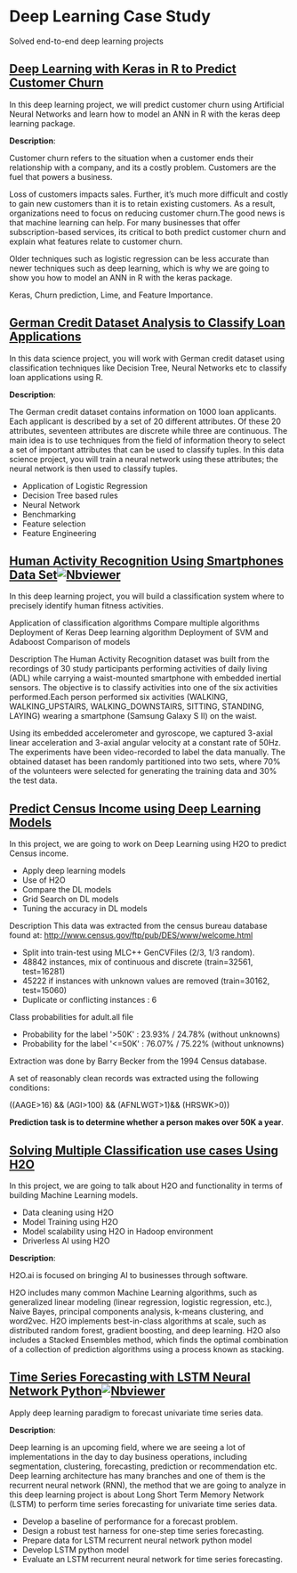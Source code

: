 # Deep Learning Case Study
Solved end-to-end deep learning projects

## [Deep Learning with Keras in R to Predict Customer Churn](https://github.com/shejz/Deep-Learning/tree/master/Deep%20Learning%20with%20Keras%20in%20R%20to%20Predict%20Customer%20Churn) 
In this deep learning project, we will predict customer churn using Artificial Neural Networks and learn how to model an ANN in R with the keras deep learning package.


**Description**:

Customer churn refers to the situation when a customer ends their relationship with a company, and its a costly problem. Customers are the fuel that powers a business. 

Loss of customers impacts sales. Further, it’s much more difficult and costly to gain new customers than it is to retain existing customers. As a result, organizations need to focus on reducing customer churn.The good news is that machine learning can help. For many businesses that offer subscription-based services, its critical to both predict customer churn and explain what features relate to customer churn. 

Older techniques such as logistic regression can be less accurate than newer techniques such as deep learning, which is why we are going to show you how to model an ANN in R with the keras package.

Keras, Churn prediction, Lime, and Feature Importance.


## [German Credit Dataset Analysis to Classify Loan Applications](https://github.com/shejz/Deep-Learning/tree/master/German%20Credit%20Dataset%20Analysis%20to%20Classify%20Loan%20Applications) 
In this data science project, you will work with German credit dataset using classification techniques like Decision Tree, Neural Networks etc to classify loan applications using R.

**Description**:

The German credit dataset contains information on 1000 loan applicants. Each applicant is described by a set of 20 different attributes. Of these 20 attributes, seventeen attributes are discrete while three are continuous. The main idea is to use techniques from the field of information theory to select a set of important attributes that can be used to classify tuples. In this data science project, you will train a neural network using these attributes; the neural network is then used to classify tuples.

- Application of Logistic Regression
- Decision Tree based rules
- Neural Network
- Benchmarking
- Feature selection
- Feature Engineering

## [Human Activity Recognition Using Smartphones Data Set](https://github.com/shejz/Deep-Learning/tree/master/Human%20Activity%20Recognition%20Using%20Smartphones%20Data%20Set)[![Nbviewer](https://github.com/jupyter/design/blob/master/logos/Badges/nbviewer_badge.svg)](https://nbviewer.jupyter.org/github/shejz/Deep-Learning/blob/master/Human%20Activity%20Recognition%20Using%20Smartphones%20Data%20Set/Human%20Activity%20Recognition.ipynb) 

In this deep learning project, you will build a classification system where to precisely identify human fitness activities.


Application of classification algorithms
Compare multiple algorithms
Deployment of Keras Deep learning algorithm
Deployment of SVM and Adaboost
Comparison of models


Description
The Human Activity Recognition dataset was built from the recordings of 30 study participants performing activities of daily living (ADL) while carrying a waist-mounted smartphone with embedded inertial sensors. The objective is to classify activities into one of the six activities performed.Each person performed six activities (WALKING, WALKING_UPSTAIRS, WALKING_DOWNSTAIRS, SITTING, STANDING, LAYING) wearing a smartphone (Samsung Galaxy S II) on the waist. 

Using its embedded accelerometer and gyroscope, we captured 3-axial linear acceleration and 3-axial angular velocity at a constant rate of 50Hz. The experiments have been video-recorded to label the data manually. The obtained dataset has been randomly partitioned into two sets, where 70% of the volunteers were selected for generating the training data and 30% the test data.

## [Predict Census Income using Deep Learning Models](https://github.com/shejz/Deep-Learning/tree/master/Predict%20Census%20Income%20using%20Deep%20Learning%20Models) 
In this project, we are going to work on Deep Learning using H2O to predict Census income.


- Apply deep learning models
- Use of H2O
- Compare the DL models
- Grid Search on DL models
- Tuning the accuracy in DL models


Description
This data was extracted from the census bureau database found at: http://www.census.gov/ftp/pub/DES/www/welcome.html

- Split into train-test using MLC++ GenCVFiles (2/3, 1/3 random).
- 48842 instances, mix of continuous and discrete    (train=32561, test=16281)
- 45222 if instances with unknown values are removed (train=30162, test=15060)
- Duplicate or conflicting instances : 6

Class probabilities for adult.all file
- Probability for the label '>50K'  : 23.93% / 24.78% (without unknowns)
- Probability for the label '<=50K' : 76.07% / 75.22% (without unknowns)

Extraction was done by Barry Becker from the 1994 Census database.  

A set of reasonably clean records was extracted using the following conditions:

((AAGE>16) && (AGI>100) && (AFNLWGT>1)&& (HRSWK>0))

**Prediction task is to determine whether a person makes over 50K a year**.

## [Solving Multiple Classification use cases Using H2O](https://github.com/shejz/Deep-Learning/tree/master/Solving%20Multiple%20Classification%20use%20cases%20Using%20H2O)
In this project, we are going to talk about H2O and functionality in terms of building Machine Learning models.

- Data cleaning using H2O
- Model Training using H2O
- Model scalability using H2O in Hadoop environment
- Driverless AI using H2O

**Description**:

H2O.ai is focused on bringing AI to businesses through software.

H2O includes many common Machine Learning algorithms, such as generalized linear modeling (linear regression, logistic regression, etc.), Naive Bayes, principal components analysis, k-means clustering, and word2vec. H2O implements best-in-class algorithms at scale, such as distributed random forest, gradient boosting, and deep learning. H2O also includes a Stacked Ensembles method, which finds the optimal combination of a collection of prediction algorithms using a process known as stacking.


## [Time Series Forecasting with LSTM Neural Network Python](https://github.com/shejz/Deep-Learning/tree/master/Time%20Series%20Forecasting%20with%20LSTM%20Neural%20Network%20Python)[![Nbviewer](https://github.com/jupyter/design/blob/master/logos/Badges/nbviewer_badge.svg)](https://nbviewer.jupyter.org/github/shejz/Deep-Learning/blob/master/Time%20Series%20Forecasting%20with%20LSTM%20Neural%20Network%20Python/Time%20series%20forecasting.ipynb)
Apply deep learning paradigm to forecast univariate time series data.

**Description**:

Deep learning is an upcoming field, where we are seeing a lot of implementations in the day to day business operations, including segmentation, clustering, forecasting, prediction or recommendation etc. Deep learning architecture has many branches and one of them is the recurrent neural network (RNN), the method that we are going to analyze in this deep learning project is about Long Short Term Memory Network (LSTM) to perform time series forecasting for univariate time series data.

- Develop a baseline of performance for a forecast problem.
- Design a robust test harness for one-step time series forecasting.
- Prepare data for LSTM recurrent neural network python model
- Develop LSTM python model
- Evaluate an LSTM recurrent neural network for time series forecasting.

















